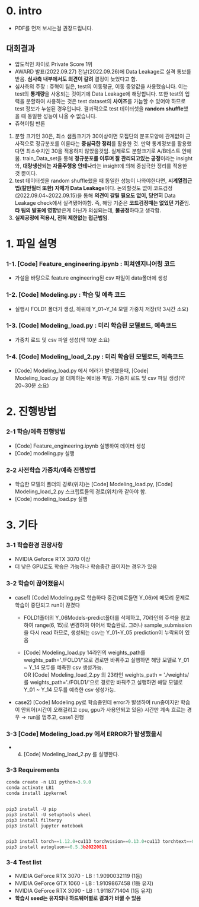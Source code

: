 # 0. intro
 - PDF를 먼저 보시는걸 권장드립니다.
## 대회결과
 - 압도적인 차이로 Private Score 1위
 - AWARD 발표(2022.09.27) 전날(2022.09.26)에 Data Leakage로 실격 통보를 받음. **심사측 내부에서도 의견이 갈려** 결정이 늦었다고 함.
 - 심사측의 주장 : 쥬혁이 팀은, test의 이동평균, 이동 중앙값을 사용했습니다. 이는 test의 **통계량**을 사용되는 것이기에 Data Leakage에 해당합니다. 또한 test의 입력을 분할하여 사용하는 것은 test dataset의 **사이즈**를 가늠할 수 있어야 하므로 test 정보가 누설된 경우입니다. 결과적으로 test 데이터셋을 **random shuffle**했을 때  동일한 성능이 나올 수 없습니다.
 - 쥬혁이팀 반론 
 1. 분할 크기인 30은, 최소 샘플크기가 30이상이면 모집단의 분포모양에 관계없이 근사적으로 정규분포를 이룬다는 **중심극한 정리**를 활용한 것. 만약 통계정보를 활용했다면 최소수치인 30을 적용하지 않았을것임. 실제로도 분할크기로 A/B테스트 안해봄. train_Data_set을 통해 **정규분포를 이루며 잘 관리되고있는 공정**이라는 insight와, **대량생산되는 자율주행용 안테나**라는 insight에 의해 중심극한 정리를 적용한 것 뿐이다.
 2. test 데이터셋을 random shuffle했을 때  동일한 성능이 나와야한다면, **시계열접근법(칼만필터 또한) 자체가 Data Leakag**e이다. 논의할것도 없이 코드검정(2022.09.04~2022.09.15)을 통해 **의견이 갈릴 필요도 없이, 당연히** Data Leakage check에서 실격됐어야함. 즉, 해당 기준은 **코드검정때는 없었던 기준**임. **타 팀의 발표에 영향**받은게 아닌가 의심되는데, **불공정**하다고 생각함.
 3. **실제공정에 적용시, 전혀 제한없는 접근법임**.

# 1. 파일 설명

### 1-1. [Code] Feature_engineering.ipynb : 피쳐엔지니어링 코드

- 가설을 바탕으로 feature engineering된 csv 파일이 data폴더에 생성

### 1-2. [Code] Modeling.py : 학습 및 예측 코드

- 실행시 FOLD1 폴더가 생성, 하위에 Y_01~Y_14 모델 가중치 저장(약 3시간 소요)

### 1-3. [Code] Modeling_load.py : 미리 학습된 모델로드, 예측코드

- 가중치 로드 및 csv 파일 생성(약 10분 소요)

### 1-4. [Code] Modeling_load_2.py : 미리 학습된 모델로드, 예측코드

- [Code] Modeling_load.py 에서 에러가 발생했을때, [Code] Modeling_load.py 을 대체하는 예비용 파일. 가중치 로드 및 csv 파일 생성(약 20~30분 소요)


# 2. 진행방법

### 2-1 학습/예측 진행방법

- [Code] Feature_engineering.ipynb 실행하여 데이터 생성
- [Code] modeling.py 실행

### 2-2 사전학습 가중치/예측 진행방법

- 학습한 모델의 폴더의 경로(위치)는 [Code] Modeling_load.py, [Code] Modeling_load_2.py 스크립트들의 경로(위치)와 같아야 함.
- [Code] modeling_load.py 실행

# 3. 기타

### 3-1 **학습환경 권장사항**

- NVIDIA Geforce RTX 3070 이상
- 더 낮은 GPU로도 학습은 가능하나 학습중간 끊어지는 경우가 있음

### 3-2 학습이 끊어졌을시

- case1) [Code] Modeling.py로 학습하다 중간(예로들면 Y_06)에 메모리 문제로 학습이 중단되고 run이 끊겼다
    
    - FOLD1폴더의 Y_06Models-predict폴더를 삭제하고, 70라인의 주석을 참고하여 range(6, 15)로 변경하여 이어서 학습완료. 그러나 sample_submission을 다시 read 하므로, 생성되는 csv는 Y_01~Y_05 prediction이 누락되어 있음 
    
    - [Code] Modeling_load.py 14라인의 weights_path를 weights_path='./FOLD1/'으로 경로만 바꿔주고 실행하면 해당 모델로 Y_01 ~ Y_14 모두를 예측한 csv 생성가능.  
    OR [Code] Modeling_load_2.py 의 23라인 weights_path = './weights/ 를  weights_path='./FOLD1/'으로 경로만 바꿔주고 실행하면 해당 모델로 Y_01 ~ Y_14 모두를 예측한 csv 생성가능.
    

- case2) [Code] Modeling.py로 학습중인데 error가 발생하여 run중이지만 학습이 안되어(시간이 오래걸리고 cpu, gpu가 사용안되고 있음) 시간만 계속 흐르는 경우
→ run을 멈추고, case1 진행

### 3-3 [Code] Modeling_load.py 에서 ERROR가 발생했을시

- 4. [Code] Modeling_load_2.py 를 실행한다.

### 3-3 Requirements

```python
conda create -n LB1 python=3.9.0
conda activate LB1
conda install ipykernel


pip3 install -U pip
pip3 install -U setuptools wheel
pip3 install filterpy
pip3 install jupyter notebook


pip3 install torch==1.12.0+cu113 torchvision==0.13.0+cu113 torchtext==0.13.0 --extra-index-url https://download.pytorch.org/whl/cu113
pip3 install autogluon==0.5.3b20220811
```

### 3-4 Test list

- NVIDIA GeForce RTX 3070 - LB : 1.9090032119 (1등)
- NVIDIA GeForce GTX 1060 - LB : 1.9109867458 (1등 유지)
- NVIDIA GeForce RTX 3090 - LB : 1.9118771404 (1등 유지)
- **학습시 seed는 유지되나 하드웨어별로 결과가 바뀔 수 있음**
